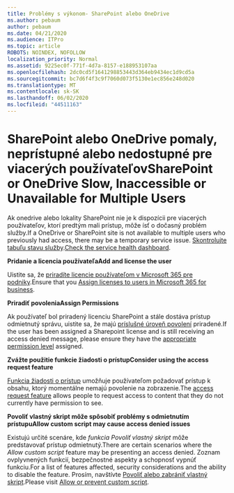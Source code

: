 ```yaml
---
title: Problémy s výkonom- SharePoint alebo OneDrive
ms.author: pebaum
author: pebaum
ms.date: 04/21/2020
ms.audience: ITPro
ms.topic: article
ROBOTS: NOINDEX, NOFOLLOW
localization_priority: Normal
ms.assetid: 9225ec0f-771f-4d7a-8157-e188953107aa
ms.openlocfilehash: 2dc0cd5f1641298853443d364eb9434ec1d9cd5a
ms.sourcegitcommit: bc7d6f4f3c9f7060d073f5130e1ec856e248d020
ms.translationtype: MT
ms.contentlocale: sk-SK
ms.lasthandoff: 06/02/2020
ms.locfileid: "44511163"
---
```

# <a name="sharepoint-or-onedrive-slow-inaccessible-or-unavailable-for-multiple-users"></a><span data-ttu-id="87a50-102">SharePoint alebo OneDrive pomaly, neprístupné alebo nedostupné pre viacerých používateľov</span><span class="sxs-lookup"><span data-stu-id="87a50-102">SharePoint or OneDrive Slow, Inaccessible or Unavailable for Multiple Users</span></span>

<span data-ttu-id="87a50-103">Ak onedrive alebo lokality SharePoint nie je k dispozícii pre viacerých používateľov, ktorí predtým mali prístup, môže ísť o dočasný problém služby.</span><span class="sxs-lookup"><span data-stu-id="87a50-103">If a OneDrive or SharePoint site is not available to multiple users who previously had access, there may be a temporary service issue.</span></span> <span data-ttu-id="87a50-104">[Skontrolujte tabuľu stavu služby](https://portal.office.com/adminportal/home#/servicehealth).</span><span class="sxs-lookup"><span data-stu-id="87a50-104">[Check the service health dashboard](https://portal.office.com/adminportal/home#/servicehealth).</span></span>

<span data-ttu-id="87a50-105">**Pridanie a licencia používateľa**</span><span class="sxs-lookup"><span data-stu-id="87a50-105">**Add and license the user**</span></span>

<span data-ttu-id="87a50-106">Uistite sa, že [priradíte licencie používateľom v Microsoft 365 pre podniky](https://docs.microsoft.com/microsoft-365/admin/add-users/add-users).</span><span class="sxs-lookup"><span data-stu-id="87a50-106">Ensure that you [Assign licenses to users in Microsoft 365 for business](https://docs.microsoft.com/microsoft-365/admin/add-users/add-users).</span></span>


<span data-ttu-id="87a50-107">**Priradiť povolenia**</span><span class="sxs-lookup"><span data-stu-id="87a50-107">**Assign Permissions**</span></span>

<span data-ttu-id="87a50-108">Ak používateľ bol priradený licenciu SharePoint a stále dostáva prístup odmietnutý správu, uistite sa, že majú [príslušné úroveň povolení](https://docs.microsoft.com/sharepoint/understanding-permission-levels) priradené.</span><span class="sxs-lookup"><span data-stu-id="87a50-108">If the user has been assigned a Sharepoint license and is still receiving an access denied message, please ensure they have the [appropriate permission level](https://docs.microsoft.com/sharepoint/understanding-permission-levels) assigned.</span></span>

<span data-ttu-id="87a50-109">**Zvážte použitie funkcie žiadosti o prístup**</span><span class="sxs-lookup"><span data-stu-id="87a50-109">**Consider using the access request feature**</span></span>

<span data-ttu-id="87a50-110">[Funkcia žiadosti o prístup](https://support.office.com/article/Set-up-and-manage-access-requests-94B26E0B-2822-49D4-929A-8455698654B3) umožňuje používateľom požadovať prístup k obsahu, ktorý momentálne nemajú povolenie na zobrazenie.</span><span class="sxs-lookup"><span data-stu-id="87a50-110">The [access request feature](https://support.office.com/article/Set-up-and-manage-access-requests-94B26E0B-2822-49D4-929A-8455698654B3) allows people to request access to content that they do not currently have permission to see.</span></span>

<span data-ttu-id="87a50-111">**Povoliť vlastný skript môže spôsobiť problémy s odmietnutím prístupu**</span><span class="sxs-lookup"><span data-stu-id="87a50-111">**Allow custom script may cause access denied issues**</span></span>

<span data-ttu-id="87a50-112">Existujú určité scenáre, kde *funkcia Povoliť vlastný skript* môže predstavovať prístup odmietnutý.</span><span class="sxs-lookup"><span data-stu-id="87a50-112">There are certain scenarios where the *Allow custom script* feature may be presenting an access denied.</span></span> <span data-ttu-id="87a50-113">Zoznam ovplyvnených funkcií, bezpečnostné aspekty a schopnosť vypnúť funkciu.</span><span class="sxs-lookup"><span data-stu-id="87a50-113">For a list of features affected, security considerations and the ability to disable the feature.</span></span> <span data-ttu-id="87a50-114">Prosím, navštívte [Povoliť alebo zabrániť vlastný skript](https://docs.microsoft.com/sharepoint/allow-or-prevent-custom-script).</span><span class="sxs-lookup"><span data-stu-id="87a50-114">Please visit [Allow or prevent custom script](https://docs.microsoft.com/sharepoint/allow-or-prevent-custom-script).</span></span>

